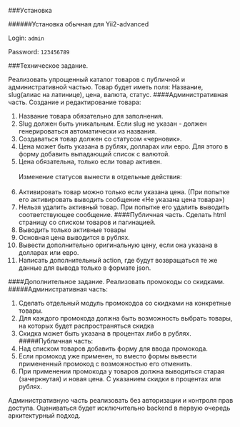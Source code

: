 ###Уcтановка

######Установка обычная для Yii2-advanced

Login: 
```admin```

Password:
```123456789```



###Техническое задание.

Реализовать упрощенный каталог товаров с публичной и административной частью. Товар будет иметь поля:  Название, slug(алиас на латинице), цена, валюта, статус.
####Административная часть.
Создание и редактирование товара: 
1)	Название товара обязательно для заполнения. 
2)	Slug должен быть уникальным. Если slug не указан - должен генерироваться автоматически из названия.
3)	Создаваться товар должен со статусом «черновик».  
4)	Цена может быть указана в рублях, долларах или евро. Для этого в форму добавить выпадающий список с валютой. 
5)	Цена обязательна, только если товар активен.<br><br>
Изменение статусов вынести в отдельные действия:<br><br>
1)	Активировать товар можно только если указана цена. (При попытке его активировать выводить сообщение «Не указана цена товара»)
2)	Нельзя удалить активный товар. При попытке его удалить выводить соответствующее сообщение.
####Публичная часть. 
Сделать html страницу со списком товаров и пагинацией.
1)	Выводить только активные товары
2)	Основная цена выводится в рублях. 
3)	Вывести дополнительно оригинальную цену, если она указана в долларах или евро.
4)	Написать дополнительный action, где будут возвращаться те же данные для вывода только в формате json.

####Дополнительное задание.
Реализовать промокоды со скидками.
#####Административная часть:
1)	Сделать отдельный модуль  промокодоа со скидками на конкретные товары. 
2)	Для каждого промокода должна быть возможность выбрать товары, на которых будет распространяться скидка
3)	Скидка может быть указана в процентах либо в рублях.
#####Публичная часть:
1)	Над списком товаров добавить форму для ввода промокода. 
2)	Если промокод уже применен, то вместо формы вывести примененный промокод с возможностью его отменить.
3)	При применении промокода у товаров должна выводиться старая (зачеркнутая) и новая цена. С указанием скидки в процентах или рублях.

Административную часть реализовать без авторизации и контроля прав доступа.
Оцениваться будет исключительно backend в первую очередь архитектурный подход.